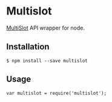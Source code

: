 Multislot
=========

[MultiSlot](http://www.multislot.com/) API wrapper for node.

Installation
------------

    $ npm install --save multislot

Usage
-----

    var multislot = require('multislot');
